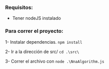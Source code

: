 ### Requisitos:

- Tener nodeJS instalado

### Para correr el proyecto:

1- Instalar dependencias.
`npm install`

2- Ir a la dirección de src/
`cd .\src\`

3- Correr el archivo con
`node .\NnaAlgorithm.js`
